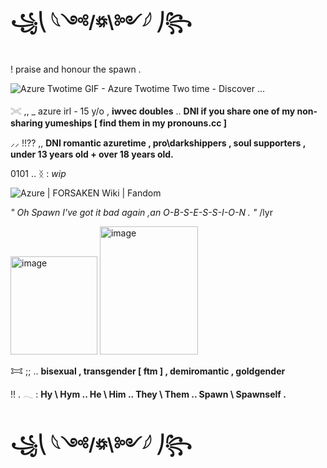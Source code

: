 # ꧁⎝ 𓆩༺/꥟\༻𓆪 ⎠꧂

! praise and honour the spawn .

<img src="https://media.tenor.com/STCUfNCwzCgAAAAM/azuretime-azuretime-forsaken.gif" alt="Azure Twotime GIF - Azure Twotime Two time - Discover ..."/><img>

𓏵 ,, _ azure irl - 15 y/o , **iwvec doubles** .. **DNI if you share one of my non-sharing yumeships [ find them in my pronouns.cc ]**

⸝⸝ !!?? ,, **DNI romantic azuretime , pro\darkshippers , soul supporters , under 13 years old + over 18 years old.**

0101 .. ᛝ : *wip*

<img src="https://static.wikia.nocookie.net/forsaken2024/images/5/52/Iknowyoullneverforgiveme.png/revision/latest/scale-to-width-down/250?cb=20250109120910" alt="Azure | FORSAKEN Wiki | Fandom"/><img>

*" Oh Spawn I've got it bad again ,an O-B-S-E-S-S-I-O-N . "* /lyr

<img width="139" height="157" alt="image" src="https://github.com/user-attachments/assets/c3820f33-fc20-478a-ae7a-f623f09cdc4b" /> <img width="157" height="205" alt="image" src="https://github.com/user-attachments/assets/0c980d51-dca5-41a7-9b1c-392988dbf91a" />



𐂯 ;; .. **bisexual , transgender [ ftm ] , demiromantic , goldgender**

!! . 𓂃 : **Hy \ Hym .. He \ Him .. They \ Them .. Spawn \ Spawnself .**

# ꧁⎝ 𓆩༺/꥟\༻𓆪 ⎠꧂
